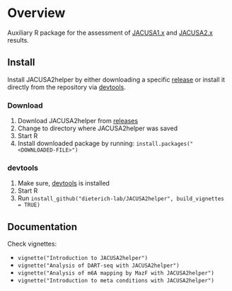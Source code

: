 # Overview

Auxiliary R package for the assessment of [JACUSA1.x](https://github.com/dieterich-lab/JACUSA) and [JACUSA2.x](https://github.com/dieterich-lab/JACUSA2) results.

## Install

Install JACUSA2helper by either downloading a specific [release](https://github.com/dieterich-lab/JACUSA2helper/releases) or 
install it directly from the repository via [devtools](https://www.r-project.org/nosvn/pandoc/devtools.html).

### Download
1. Download JACUSA2helper from [releases](https://github.com/dieterich-lab/JACUSA2helper/releases)
2. Change to directory where JACUSA2helper was saved
2. Start R
3. Install downloaded package by running: `install.packages("<DOWNLOADED-FILE>")`

### devtools
1. Make sure, [devtools](https://www.r-project.org/nosvn/pandoc/devtools.html) is installed
2. Start R
3. Run `install_github("dieterich-lab/JACUSA2helper", build_vignettes = TRUE)`

## Documentation
Check vignettes:
* `vignette("Introduction to JACUSA2helper")`
* `vignette("Analysis of DART-seq with JACUSA2helper")`
* `vignette("Analysis of m6A mapping by MazF with JACUSA2helper")`
* `vignette("Introduction to meta conditions with JACUSA2helper")`

